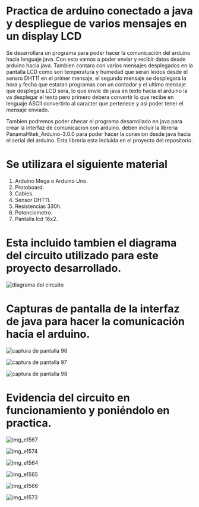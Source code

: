 # Practica de arduino conectado a java y despliegue de varios mensajes en un display LCD

Se desarrollara un programa para poder hacer la comunicación
del arduino hacia lenguaje java. Con esto vamos a poder enviar
y recibir datos desde arduino hacia java. Tambien contara con
varios mensajes desplegados en la pantalla LCD como son temperatura y
humedad que seran leidos desde el sensro DHT11 en el primer mensaje,
el segundo mensaje se desplegara la hora y fecha que estaran programas
con un contador y el ultimo mensaje que desplegara LCD sera, lo que envie
de java en texto hacia el arduino la va desplegar el texto pero primero debera
convertir lo que recibe en lenguaje ASCII convertirlo al caracter que pertenece
y asi poder tener el mensaje enviado.

Tambien podremos poder checar el programa desarrollado en java para crear la
interfaz de comunicacion con arduino. deben incluir la libreria PanamaHitek_Arduino-3.0.0
para poder hacer la conexion desde java hacia el serial del arduino. Esta libreria
esta incluida en el proyecto del repositorio.

# Se utilizara el siguiente material

1. Arduino Mega o Arduino Uno.
2. Protoboard.
3. Cables.
4. Sensor DHT11.
5. Resistencias 330h.
6. Potenciometro.
7. Pantalla lcd 16x2.


# Esta incluido tambien el diagrama del circuito utilizado para este proyecto desarrollado.

![diagrama del circuito](https://user-images.githubusercontent.com/22648194/38740527-6a34fffe-3efd-11e8-9600-7c3d105614b4.png)

# Capturas de pantalla de la interfaz de java para hacer la comunicación hacia el arduino.

![captura de pantalla 96](https://user-images.githubusercontent.com/22648194/38749613-ce98e2b6-3f17-11e8-9c38-4f9f7f8894c9.png)

![captura de pantalla 97](https://user-images.githubusercontent.com/22648194/38749633-eb67cd58-3f17-11e8-909a-602b687442e1.png)

![captura de pantalla 98](https://user-images.githubusercontent.com/22648194/38749645-f9b8f378-3f17-11e8-8c26-9ec5b1082d33.png)

# Evidencia del circuito en funcionamiento y poniéndolo en practica.

![img_e1567](https://user-images.githubusercontent.com/22648194/38749722-405b907e-3f18-11e8-9c6a-3ca2900ab115.png)

![img_e1574](https://user-images.githubusercontent.com/22648194/38749802-89682ffc-3f18-11e8-98c5-7f9927256eee.png)

![img_e1564](https://user-images.githubusercontent.com/22648194/38749857-b010d94c-3f18-11e8-8b90-0f036f223c56.png)

![img_e1565](https://user-images.githubusercontent.com/22648194/38749817-9317a898-3f18-11e8-927a-0c44ef38f1e9.png)

![img_e1566](https://user-images.githubusercontent.com/22648194/38749917-d94fcaca-3f18-11e8-843a-1426c7260c86.png)

![img_e1573](https://user-images.githubusercontent.com/22648194/38749931-e58c0f74-3f18-11e8-80e2-dfecc109f44b.png)



